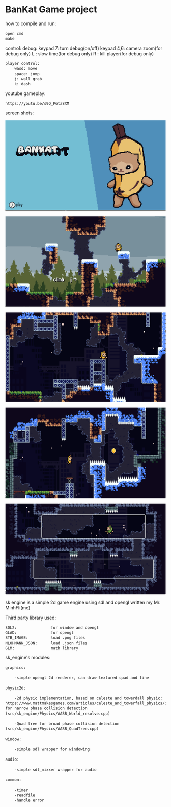 # BanKat Game project

how to compile and run: 

    open cmd
    make 

control:
    debug:
        keypad 7: turn debug(on/off)
        keypad 4,6: camera zoom(for debug only)
        L : slow time(for debug only)
        R : kill player(for debug only)

    player control:
        wasd: move
        space: jump
        j: wall grab
        k: dash

youtube gameplay: 

    https://youtu.be/s9Q_P6ta8XM

screen shots:

![feature-image](./Screenshot/main_menu.png)

![feature-image](./Screenshot/gameplay1.png)
    
![feature-image](./Screenshot/gameplay2.png)
    
![feature-image](./Screenshot/gameplay3.png)
    
![feature-image](./Screenshot/gameplay4.png)


sk engine is a simple 2d game engine using sdl and opengl written my Mr. MinhFli(me)

Third party library used:

    SDL2:               for window and opengl
    GLAD:               for opengl
    STB_IMAGE:          load .png files
    NLOHMANN_JSON:      load .json files
    GLM:                math library

sk_engine's modules:

    graphics:   

        -simple opengl 2d renderer, can draw textured quad and line
    
    physic2d:   

        -2d physic implementation, based on celeste and towerdall physic: https://www.mattmakesgames.com/articles/celeste_and_towerfall_physics/index.html, for narrow phase collision detection (src/sk_engine/Physics/AABB_World_resolve.cpp)

        -Quad tree for broad phase collision detection (src/sk_engine/Physics/AABB_QuadTree.cpp)

    window:

        -simple sdl wrapper for windowing
    
    audio:
    
        -simple sdl_mixxer wrapper for audio
    
    common: 
    
        -timer
        -readfile
        -handle error
